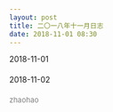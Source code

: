 ```yaml
---
layout: post
title: 二〇一八年十一月日志
date: 2018-11-01 08:30
---
```


<div>2018-11-01</div>
<div>　　　　</div>
<div>2018-11-02</div>
<div>　　　　</div>

<div><font size="2" color="gray">zhaohao</font></div>